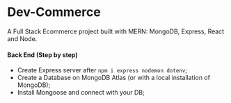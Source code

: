 # Dev-Commerce

A Full Stack Ecommerce project built with MERN: MongoDB, Express, React and Node.

#### Back End (Step by step)

* Create Express server after `npm i express nodemon dotenv`;
* Create a Database on MongoDB Atlas (or with a local installation of MongoDB);
* Install Mongoose and connect with your DB;